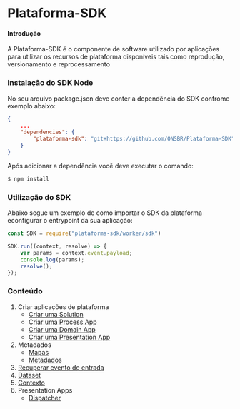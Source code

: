 # Plataforma-SDK

#### Introdução
A Plataforma-SDK é o componente de software utilizado por aplicações para utilizar os recursos de plataforma disponíveis tais como reprodução, versionamento e reprocessamento


### Instalação do SDK Node

No seu arquivo package.json deve conter a dependência do SDK confrome exemplo abaixo:
```json
{
    ...
    "dependencies": {
        "plataforma-sdk": "git+https://github.com/ONSBR/Plataforma-SDK"
    }
}

```
Após adicionar a dependência você deve executar o comando:
```bash
$ npm install
```

### Utilização do SDK

Abaixo segue um exemplo de como importar o SDK da plataforma econfigurar o entrypoint da sua aplicação:
```javascript
const SDK = require("plataforma-sdk/worker/sdk")

SDK.run((context, resolve) => {
    var params = context.event.payload;
    console.log(params);
    resolve();
});
```

### Conteúdo
1. Criar aplicações de plataforma
    * [Criar uma Solution](Manuais/Solution.md)
    * [Criar uma Process App](https://www.github.com/ONSBR/Plataforma-SDK/Manuais/ProcessApp.md)
    * [Criar uma Domain App](https://www.github.com/ONSBR/Plataforma-SDK/Manuais/DomainApp.md)
    * [Criar uma Presentation App](https://www.github.com/ONSBR/Plataforma-SDK/Manuais/PresentationApp.md)
2. Metadados
    * [Mapas](https://www.github.com/ONSBR/Plataforma-SDK/Manuais/Mapas.md)
    * [Metadados](https://www.github.com/ONSBR/Plataforma-SDK/Manuais/Metadados.md)
3. [Recuperar evento de entrada](https://www.github.com/ONSBR/Plataforma-SDK/Manuais/Evento.md)
4. [Dataset](https://www.github.com/ONSBR/Plataforma-SDK/Manuais/Dataset.md)
5. [Contexto](https://www.github.com/ONSBR/Plataforma-SDK/Manuais/Contexto.md)
6. Presentation Apps
    * [Dispatcher](https://www.github.com/ONSBR/Plataforma-SDK/Manuais/Dispatcher.md)
